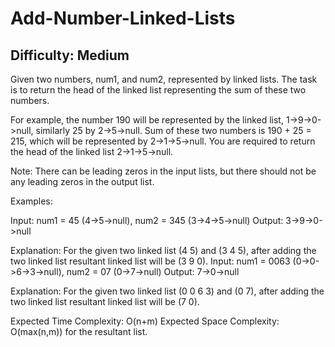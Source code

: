 # Add-Number-Linked-Lists

## Difficulty: Medium
Given two numbers, num1, and num2, represented by linked lists. The task is to return the head of the linked list representing the sum of these two numbers.

For example, the number 190 will be represented by the linked list, 1->9->0->null, similarly 25 by 2->5->null. Sum of these two numbers is 190 + 25 = 215, which will be represented by 2->1->5->null. You are required to return the head of the linked list 2->1->5->null.

Note: There can be leading zeros in the input lists, but there should not be any leading zeros in the output list.

Examples:

Input: num1 = 45 (4->5->null), num2 = 345 (3->4->5->null)
Output:  3->9->0->null  
 
Explanation: 
For the given two linked list (4 5) and (3 4 5), after adding the two linked list resultant linked list will be (3 9 0).
Input: num1 = 0063 (0->0->6->3->null), num2 = 07 (0->7->null)
Output: 7->0->null
 
Explanation: 
For the given two linked list (0 0 6 3) and (0 7), after adding the two linked list resultant linked list will be (7 0).

Expected Time Complexity: O(n+m)
Expected Space Complexity: O(max(n,m)) for the resultant list.
